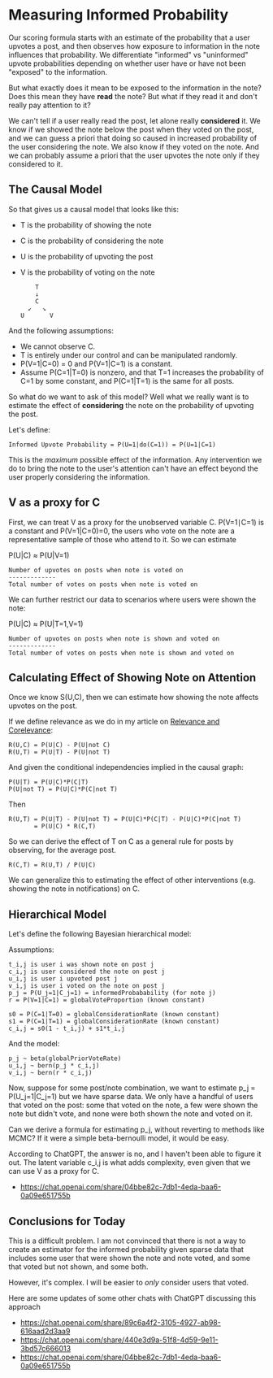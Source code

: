 # Measuring Informed Probability

Our scoring formula starts with an estimate of the probability that a user upvotes a post, and then observes how exposure to information in the note influences that probability. We differentiate "informed" vs "uninformed" upvote probabilities depending on whether user have or have not been "exposed" to the information.

But what exactly does it mean to be exposed to the information in the note? Does this mean they have **read** the note? But what if they read it and don't really pay attention to it?

We can't tell if a user really read the post, let alone really **considered** it. We know if we showed the note below the post when they voted on the post, and we can guess a priori that doing so caused in increased probability of the user considering the note. We also know if they voted on the note. And we can probably assume a priori that the user upvotes the note only if they considered to it.

## The Causal Model

So that gives us a causal model that looks like this:

- T is the probability of showing the note
- C is the probability of considering the note
- U is the probability of upvoting the post
- V is the probability of voting on the note

          T
          ↓   
          C
        ↙   ↘  
      U       V

And the following assumptions:

- We cannot observe C.
- T is entirely under our control and can be manipulated randomly.
- P(V=1|C=0) = 0 and P(V=1|C=1) is a constant.  
- Assume P(C=1|T=0) is nonzero, and that T=1 increases the probability of C=1 by some constant, and P(C=1|T=1) is the same for all posts.

So what do we want to ask of this model? Well what we really want is to estimate the effect of **considering** the note on the probability of upvoting the post. 

Let's define:

	Informed Upvote Probability = P(U=1|do(C=1)) = P(U=1|C=1)

This is the *maximum* possible effect of the information. Any intervention we do to bring the note to the user's attention can't have an effect beyond the user properly considering the information.

## V as a proxy for C

First, we can treat V as a proxy for the unobserved variable C. P(V=1∣C=1) is a constant and P(V=1|C=0)=0, the users who vote on the note are a representative sample of those who attend to it. So we can estimate

P(U|C) ≈ P(U|V=1)

	Number of upvotes on posts when note is voted on 
	-------------
	Total number of votes on posts when note is voted on


We can further restrict our data to scenarios where users were shown the note:

P(U|C) ≈ P(U|T=1,V=1)

	Number of upvotes on posts when note is shown and voted on 
	-------------
	Total number of votes on posts when note is shown and voted on




## Calculating Effect of Showing Note on Attention

Once we know S(U,C), then we can estimate how showing the note affects upvotes on the post.

If we define relevance as we do in my article on [Relevance and Corelevance](https://jonathanwarden.com/relevance-and-corelevance/):

	R(U,C) = P(U|C) - P(U|not C)
	R(U,T) = P(U|T) - P(U|not T)

And given the conditional independencies implied in the causal graph:

	P(U|T) = P(U|C)*P(C|T)
	P(U|not T) = P(U|C)*P(C|not T)

Then

	R(U,T) = P(U|T) - P(U|not T) = P(U|C)*P(C|T) - P(U|C)*P(C|not T)
           = P(U|C) * R(C,T)

So we can derive the effect of T on C as a general rule for posts by observing, for the average post.

	R(C,T) = R(U,T) / P(U|C)

We can generalize this to estimating the effect of other interventions (e.g. showing the note in notifications) on C.


## Hierarchical Model



Let's define the following Bayesian hierarchical model:

Assumptions:

	t_i,j is user i was shown note on post j
	c_i,j is user considered the note on post j
	u_i,j is user i upvoted post j
	v_i,j is user i voted on the note on post j
	p_j = P(U_j=1|C_j=1) = informedProbabability (for note j)
	r = P(V=1|C=1) = globalVoteProportion (known constant)

	s0 = P(C=1|T=0) = globalConsiderationRate (known constant)
	s1 = P(C=1|T=1) = globalConsiderationRate (known constant)
	c_i,j = s0(1 - t_i,j) + s1*t_i,j  

And the model:

	p_j ~ beta(globalPriorVoteRate)
	u_i,j ~ bern(p_j * c_i,j)
	v_i,j ~ bern(r * c_i,j)

Now, suppose for some post/note combination, we want to estimate p_j = P(U_j=1|C_j=1) but we have sparse data. We only have a handful of users that voted on the post: some that voted on the note, a few were shown the note but didn't vote, and none were both shown the note and voted on it.

Can we derive a formula for estimating p_j, without reverting to methods like MCMC? If it were a simple beta-bernoulli model, it would be easy.

According to ChatGPT, the answer is no, and I haven't been able to figure it out. The latent variable c_i,j is what adds complexity, even given that we can use V as a proxy for C.

- https://chat.openai.com/share/04bbe82c-7db1-4eda-baa6-0a09e651755b


## Conclusions for Today

This is a difficult problem. I am not convinced that there is not a way to create an estimator for the informed probability given sparse data that includes some user that were shown the note and note voted, and some that voted but not shown, and some both.

However, it's complex. I will be easier to *only* consider users that voted.

Here are some updates of some other chats with ChatGPT discussing this approach

- https://chat.openai.com/share/89c6a4f2-3105-4927-ab98-616aad2d3aa9
- https://chat.openai.com/share/440e3d9a-51f8-4d59-9e11-3bd57c666013
- https://chat.openai.com/share/04bbe82c-7db1-4eda-baa6-0a09e651755b
